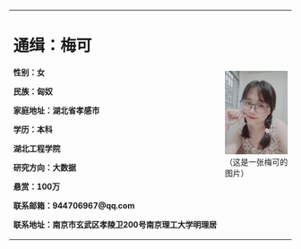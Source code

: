 <table border="0">
  <tr>
    <td width="75%">
      <h1>通缉：梅可</h1>
      <p><b>性别：女</b></p>
      <p><b>民族：匈奴</b></p>
      <p><b>家庭地址：湖北省孝感市</b></p>
      <p><b>学历：本科</b></p>
      <p><b>湖北工程学院</b></p>
      <p><b>研究方向：大数据</b></p>
      <p><b>悬赏：100万</b></p>
      <p><b>联系邮箱：944706967@qq.com</b></p>
      <p><b>联系地址：南京市玄武区孝陵卫200号南京理工大学明理居
    <td width="50%">
      <img src="/mk.jpg" width="100%">     （这是一张梅可的图片） 

